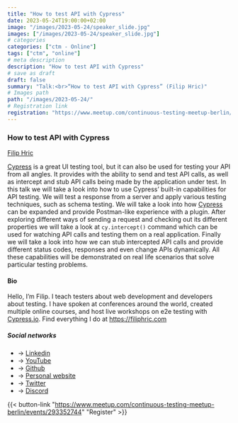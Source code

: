 ```yaml
---
title: "How to test API with Cypress"
date: 2023-05-24T19:00:00+02:00
image: "/images/2023-05-24/speaker_slide.jpg"
images: ["/images/2023-05-24/speaker_slide.jpg"]
# categories
categories: ["ctm - Online"]
tags: ["ctm", "online"]
# meta description
description: "How to test API with Cypress"
# save as draft
draft: false
summary: "Talk:<br>“How to test API with Cypress” (Filip Hric)"
# Images path
path: "/images/2023-05-24/"
# Registration link
registration: "https://www.meetup.com/continuous-testing-meetup-berlin/events/293352744"
---
```


### How to test API with Cypress

[Filip Hric](http://www.linkedin.com/in/filip-hric)

[Cypress](https://www.cypress.io) is a great UI testing tool, but it can also be used for testing your API from all angles. It provides with the ability to send and test API calls, as well as intercept and stub API calls being made by the application under test. In this talk we will take a look into how to use Cypress’ built-in capabilities for API testing. We will test a response from a server and apply various testing techniques, such as schema testing. We will take a look into how [Cypress](https://www.cypress.io) can be expanded and provide Postman-like experience with a plugin. After exploring different ways of sending a request and checking out its different properties we will take a look at <code>cy.intercept()</code> command which can be used for watching API calls and testing them on a real application. Finally we will take a look into how we can stub intercepted API calls and provide different status codes, responses and even change APIs dynamically. All these capabilities will be demonstrated on real life scenarios that solve particular testing problems.

#### Bio

Hello, I’m Filip. I teach testers about web development and developers about testing. I have spoken at conferences around the world, created multiple online courses, and host live workshops on e2e testing with [Cypress.io](https://www.cypress.io). Find everything I do at https://filiphric.com

##### Social networks

- <i class="fa fa-linkedin"></i> -> [Linkedin](http://www.linkedin.com/in/filip-hric)
- <i class="fa fa-youtube"></i> -> [YouTube](https://www.youtube.com/@filip_hric)
- <i class="fa fa-github"></i> -> [Github](https://github.com/filiphric)
- <i class="fa fa-code"></i> -> [Personal website](https://filiphric.com)
- <i class="fa fa-twitter"></i> -> [Twitter](https://twitter.com/filip_hric)
- <i class="fa fa-comments"></i> -> [Discord](https://filiphric.com/discord)

{{< button-link "https://www.meetup.com/continuous-testing-meetup-berlin/events/293352744" "Register" >}}
